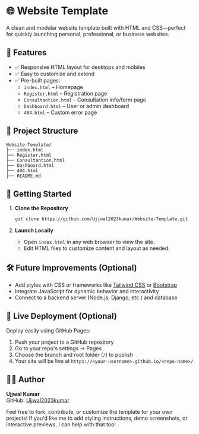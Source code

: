 # 🌐 Website Template

A clean and modular website template built with HTML and CSS—perfect for quickly launching personal, professional, or business websites.

## 🔧 Features

- ✅ Responsive HTML layout for desktops and mobiles
- ✅ Easy to customize and extend
- ✅ Pre-built pages:
  - `index.html` – Homepage
  - `Register.html` – Registration page
  - `Consultantion.html` – Consultation info/form page
  - `Dashboard.html` – User or admin dashboard
  - `404.html` – Custom error page

## 📁 Project Structure

```
Website-Template/
├── index.html
├── Register.html
├── Consultantion.html
├── Dashboard.html
├── 404.html
├── README.md
```

## 🚀 Getting Started

1. **Clone the Repository**

   ```bash
   git clone https://github.com/Ujjwal2023kumar/Website-Template.git
   ```

2. **Launch Locally**

   - Open `index.html` in any web browser to view the site.
   - Edit HTML files to customize content and layout as needed.

## 🛠️ Future Improvements (Optional)

- Add styles with CSS or frameworks like [Tailwind CSS](https://tailwindcss.com/) or [Bootstrap](https://getbootstrap.com/)
- Integrate JavaScript for dynamic behavior and interactivity
- Connect to a backend server (Node.js, Django, etc.) and database

## 🚢 Live Deployment (Optional)

Deploy easily using GitHub Pages:

1. Push your project to a GitHub repository
2. Go to your repo's settings → Pages
3. Choose the branch and root folder (`/`) to publish
4. Your site will be live at `https://<your-username>.github.io/<repo-name>/`

## 👨‍💻 Author

**Ujjwal Kumar**  
GitHub: [Ujjwal2023kumar](https://github.com/Ujjwal2023kumar)

Feel free to fork, contribute, or customize the template for your own projects!
If you'd like me to add styling instructions, demo screenshots, or interactive previews, I can help with that too!

